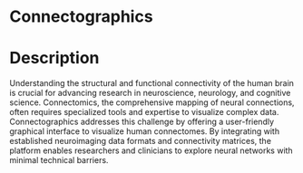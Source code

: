 # Connectographics

# Description
Understanding the structural and functional connectivity of the human brain is crucial for advancing research in neuroscience, neurology, and cognitive science. Connectomics, the comprehensive mapping of neural connections, often requires specialized tools and expertise to visualize complex data. Connectographics addresses this challenge by offering a user-friendly graphical interface to visualize human connectomes. By integrating with established neuroimaging data formats and connectivity matrices, the platform enables researchers and clinicians to explore neural networks with minimal technical barriers.

